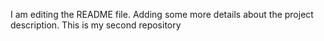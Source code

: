 I am editing the README file. Adding some more details about the project description.
This is my second repository
